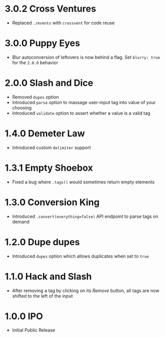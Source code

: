 # 3.0.2 Cross Ventures

- Replaced `./events` with `crossvent` for code reuse

# 3.0.0 Puppy Eyes

- Blur autoconversion of leftovers is now behind a flag. Set `blurry: true` for the `2.0.0` behavior

# 2.0.0 Slash and Dice

- Removed `dupes` option
- Introduced `parse` option to massage user-input tag into value of your choosing
- Introduced `validate` option to assert whether a value is a valid tag

# 1.4.0 Demeter Law

- Introduced custom `delimiter` support

# 1.3.1 Empty Shoebox

- Fixed a bug where `.tags()` would sometimes return empty elements

# 1.3.0 Conversion King

- Introduced `.convert(everything=false)` API endpoint to parse tags on demand

# 1.2.0 Dupe dupes

- Introduced `dupes` option which allows duplicates when set to `true`

# 1.1.0 Hack and Slash

- After removing a tag by clicking on its _Remove_ button, all tags are now shifted to the left of the input

# 1.0.0 IPO

- Initial Public Release
